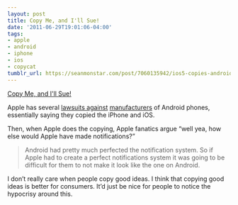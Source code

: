 ```yaml
---
layout: post
title: Copy Me, and I'll Sue!
date: '2011-06-29T19:01:06-04:00'
tags:
- apple
- android
- iphone
- ios
- copycat
tumblr_url: https://seanmonstar.com/post/7060135942/ios5-copies-android
---
```

[Copy Me, and I'll Sue!](http://smokingapples.com/opinion/my-thoughts-on-the-whole-ios-5-copying-android-situation/)  

Apple has several [lawsuits against](http://allthingsd.com/20110418/apple-files-patent-suit-against-samsung-over-galaxy-line-of-phones-and-tablets/) [manufacturers](http://seanmonstar.com/blog/2010-06-23-apple-sues-htc-again-over-new-sense-ui-features/) of Android phones, essentially saying they copied the iPhone and iOS.

Then, when Apple does the copying, Apple fanatics argue “well yea, how else would Apple have made notifications?”

> Android had pretty much perfected the notification system. So if Apple had to create a perfect notifications system it was going to be difficult for them to not make it look like the one on Android.

I don’t really care when people copy good ideas. I think that copying good ideas is better for consumers. It’d just be nice for people to notice the hypocrisy around this.

